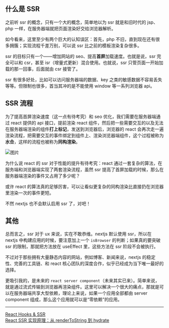 ## 什么是 SSR

之前听 ssr 的概念，只有一个大的概念，简单地以为 ssr 就是和旧时代的 jsp、php 一样，在服务器端就把页面渲染好交给浏览器解析。

如今看来，这里至少有两个巨大的认知误区：首先，php 不旧，直到现在还有很多拥簇；实现流程千差万别，可以说 ssr 比之前的模板渲染复杂很多。

ssr 的目标只有一个——增加网站的 seo、提高**首屏**加载速度。也就是说，ssr 完全可以和 csr，甚至 isr（增量式更新）混合使用。也就说，ssr 只管页面一开始加载的那一回事，后面就由 csr 接管了。

ssr 有很多好处，比如可以访问服务器端的数据、key 之类的敏感数据不容易丢失等等。但限制也很多，首当其冲的是不能使用 window 等一系列浏览器 api。

## SSR 流程

为了提高首屏渲染速度（这一点有待考究）和 seo 优化，我们需要在服务器端通过 react 提供的 api 接口，提前渲染 react 组件，然后把一些需要交互的以及无法在服务器端渲染的组件**打上标记**，发送到浏览器后，浏览器的 react 会再次走一遍渲染流程，把需要交互的事件绑定到组件上、渲染浏览器端组件，这个过程被称为**水合**，这样的流程也被称为**同构渲染**。

![图片](https://mmbiz.qpic.cn/mmbiz_png/YprkEU0TtGhyxW0kCGf3ZJtHQamQQMlmXkKgJ5W8w9JeHdawMmkKfjUZSzjxltMOGhFqoFTOBswDibgofOyjECQ/640?wx_fmt=png&wxfrom=5&wx_lazy=1&wx_co=1)

为什么说 react 的 ssr 对于性能的提升有待考究：react 通过一套复杂的算法，在服务端和浏览器端实现了两套渲染流程，虽然 ssr 提高了首屏加载的时候，那么在服务器端渲染的事件又占用了多少呢？

或许 react 的算法真的足够厉害，可以让看似更复杂的同构渲染比直接扔在浏览器里渲染一次的事件更短。

不然 nextjs 也不会默认启用 ssr 了，对吧！

## 其他

总而言之，ssr 对于 ux 来说，实在不敢恭维。nextjs 默认使用 ssr，所以在 nextjs 中构建应用的时候，要注意加上一个 `isBrowser` 的判断；如果真的要突破 ssr 的限制，那就把方法放在 useEffect 里，这些方法在 ssr 阶段不会被执行。

不过对于那些拥有大量静态内容的网站，例如博客、新闻来说，nextjs 的稳定性、完善的工具链、和 react 核心团队的深度合作，似乎已经成为当下唯一最好的选择。

更吸引我的，是未来的 `react server component`（未来其实已来）。简单来说，就是通过流式传输到浏览器再渲染组件。这里可以解决一个很大的痛点，那就是可以在服务器端共享大型依赖，理论上来说，如果一个应用全部都由 server component 组成，那么这个应用就可以是“零依赖”的应用。

---

[React Hooks & SSR](https://ahooks.gitee.io/zh-CN/guide/blog/ssr)  
[React SSR 实现原理：从 renderToString 到 hydrate](https://mp.weixin.qq.com/s/MA6onW57f5LsntgF5mrSHQ)
